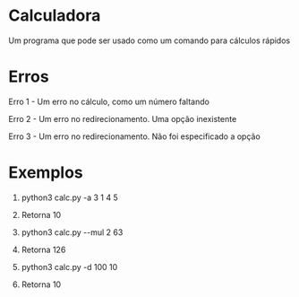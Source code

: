 # Calculadora
Um programa que pode ser usado como um comando para cálculos rápidos

# Erros
Erro 1 - Um erro no cálculo, como um número faltando

Erro 2 - Um erro no redirecionamento. Uma opção inexistente

Erro 3 - Um erro no redirecionamento. Não foi especificado a opção

# Exemplos
1. python3 calc.py -a 3 1 4 5
1. Retorna 10

2. python3 calc.py --mul 2 63
2. Retorna 126

3. python3 calc.py -d 100 10
3. Retorna 10
